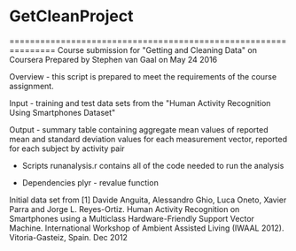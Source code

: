 # GetCleanProject
===============================================================
Course submission for "Getting and Cleaning Data" on Coursera
Prepared by Stephen van Gaal on May 24 2016

Overview - this script is prepared to meet the requirements of the
course assignment. 

Input - training and test data sets from the "Human Activity Recognition Using 
Smartphones Dataset" 

Output - summary table containing aggregate mean values of reported mean and standard
deviation values for each measurement vector, reported for each subject by activity 
pair

+ Scripts
runanalysis.r contains all of the code needed to run the analysis

+ Dependencies
plyr - revalue function


Initial data set from
[1] Davide Anguita, Alessandro Ghio, Luca Oneto, Xavier Parra and Jorge L. Reyes-Ortiz. Human Activity Recognition on Smartphones using a Multiclass Hardware-Friendly Support Vector Machine. International Workshop of Ambient Assisted Living (IWAAL 2012). Vitoria-Gasteiz, Spain. Dec 2012
